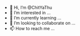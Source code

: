 - 👋 Hi, I’m @ChitYaThu
- 👀 I’m interested in ...
- 🌱 I’m currently learning ...
- 💞️ I’m looking to collaborate on ...
- 📫 How to reach me ...

<!---
ChitYaThu/ChitYaThu is a ✨ special ✨ repository because its `README.md` (this file) appears on your GitHub profile.
You can click the Preview link to take a look at your changes.
--->
